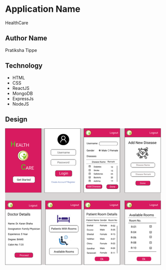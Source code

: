 # Application Name
HealthCare
## Author Name
Pratiksha Tippe
## Technology
* HTML
* CSS
* ReactJS
* MongoDB
* ExpressJs
* NodeJS
## Design
![sceenshot](./client/src/images/healthcare.png)
